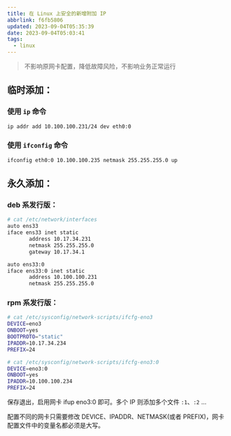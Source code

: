 ```yaml
---
title: 在 Linux 上安全的新增附加 IP
abbrlink: f6fb5806
updated: 2023-09-04T05:35:39
date: 2023-09-04T05:03:41
tags:
  - linux
---
```


> 不影响原网卡配置，降低故障风险，不影响业务正常运行

## 临时添加：

### 使用 `ip` 命令

```bash
ip addr add 10.100.100.231/24 dev eth0:0
```

### 使用 `ifconfig` 命令

```bash
ifconfig eth0:0 10.100.100.235 netmask 255.255.255.0 up
```

## 永久添加：

### deb 系发行版：

```bash
# cat /etc/network/interfaces
auto ens33
iface ens33 inet static
       address 10.17.34.231
       netmask 255.255.255.0
       gateway 10.17.34.1

auto ens33:0
iface ens33:0 inet static
       address 10.100.100.231
       netmask 255.255.255.0
```

### rpm 系发行版：

```bash
# cat /etc/sysconfig/network-scripts/ifcfg-eno3
DEVICE=eno3
ONBOOT=yes
BOOTPROTO="static"
IPADDR=10.17.34.234
PREFIX=24

# cat /etc/sysconfig/network-scripts/ifcfg-eno3:0
DEVICE=eno3:0
ONBOOT=yes
IPADDR=10.100.100.234
PREFIX=24
```

保存退出，启用网卡 ifup eno3:0 即可。多个 IP 则添加多个文件 `:1`、`:2` ...

配置不同的网卡只需要修改 DEVICE、IPADDR、NETMASK(或者 PREFIX)，网卡配置文件中的变量名都必须是大写。
